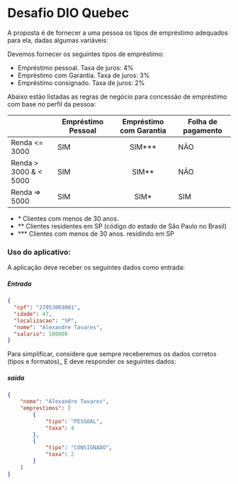 
# Desafio DIO Quebec

A proposta é de fornecer a uma pessoa os tipos de empréstimo adequados para ela, dadas algumas variáveis:

Devemos fornecer os seguintes tipos de empréstimo:

- Empréstimo pessoal. Taxa de juros: 4%
- Empréstimo com Garantia. Taxa de juros: 3%
- Empréstimo consignado. Taxa de juros: 2%

Abaixo estão listadas as regras de negócio para concessão de empréstimo com base no perfil da pessoa:

|                          | Empréstimo Pessoal  | Empréstimo com Garantia | Folha de pagamento |
| ------------------------ | ------------- | :-----------------: | ------- |
| Renda <= 3000           | SIM           |       SIM\*\*\*     | NÃO      |
| Renda > 3000 & < 5000   | SIM           |        SIM\*\*      | NÃO      |
| Renda => 5000           | SIM           |         SIM\*       | SIM     |

- \* Clientes com menos de 30 anos.
- \*\* Clientes residentes em SP (código do estado de São Paulo no Brasil)
- \*\*\* Clientes com menos de 30 anos. residindo em SP

### Uso do aplicativo:

A aplicação deve receber os seguintes dados como entrada:

##### Entrada

```json
{
  "cpf": "27053069001",
  "idade": 47,
  "localizacao": "SP",
  "nome": "Alexandre Tavares",
  "salario": 100000
}
```

Para simplificar, considere que sempre receberemos os dados corretos (tipos e formatos)_
E deve responder os seguintes dados:

##### saida

```json
{
    "nome": "Alexandre Tavares",
    "emprestimos": [
        {
            "tipo": "PESSOAL",
            "taxa": 4
        },
        {
            "tipo": "CONSIGNADO",
            "taxa": 2
        }
    ]
}
```
